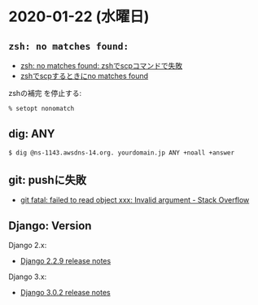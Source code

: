 # 2020-01-22 (水曜日)

## `zsh: no matches found:`

- [zsh: no matches found:  zshでscpコマンドで失敗](https://tsukada.sumito.jp/2019/08/14/zsh-no-matches-found-zsh%E3%81%A7scp%E3%82%B3%E3%83%9E%E3%83%B3%E3%83%89%E3%81%A7%E5%A4%B1%E6%95%97/)
- [zshでscpするときにno matches found](http://hideack.hatenablog.com/entry/20110426/1303826261)

zshの補完 を停止する:

~~~zsh
% setopt nonomatch
~~~

## dig: ANY

~~~bash
$ dig @ns-1143.awsdns-14.org. yourdomain.jp ANY +noall +answer
~~~

## git: pushに失敗 

- [git fatal: failed to read object xxx: Invalid argument - Stack Overflow](https://stackoverflow.com/questions/37739797/git-fatal-failed-to-read-object-xxx-invalid-argument)

## Django: Version

Django 2.x:

- [Django 2.2.9 release notes](https://docs.djangoproject.com/en/3.0/releases/2.2.9/)

Django 3.x:

- [Django 3.0.2 release notes](https://docs.djangoproject.com/en/3.0/releases/3.0.2/)
